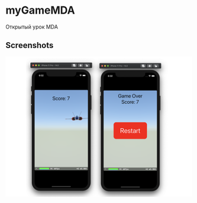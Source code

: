 # myGameMDA

Открытый урок MDA

## Screenshots

![Screenshots](https://github.com/ZyFun/myGameMDA/blob/main/myGameMDA/screen.png?raw=true)

